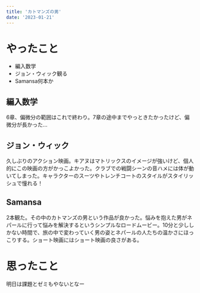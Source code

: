 ```yaml
---
title: 'カトマンズの男'
date: '2023-01-21'
---
```


# やったこと

- 編入数学
- ジョン・ウィック観る
- Samansa何本か

## 編入数学


6章、偏微分の範囲はこれで終わり。7章の途中までやっときたかったけど、偏微分が長かった…


## ジョン・ウィック


久しぶりのアクション映画。キアヌはマトリックスのイメージが強いけど、個人的にこの映画の方がかっこよかった。クラブでの戦闘シーンの音ハメには体が動いてしまった。キャラクターのスーツやトレンチコートのスタイルがスタイリッシュで憧れる！


## Samansa


2本観た。その中のカトマンズの男という作品が良かった。悩みを抱えた男がネパールに行って悩みを解決するというシンプルなロードムービー。10分と少ししかない時間で、旅の中で変わっていく男の姿とネパールの人たちの温かさにほっこりする。ショート映画にはショート映画の良さがある。


# 思ったこと


明日は課題とゼミもやないとなー


